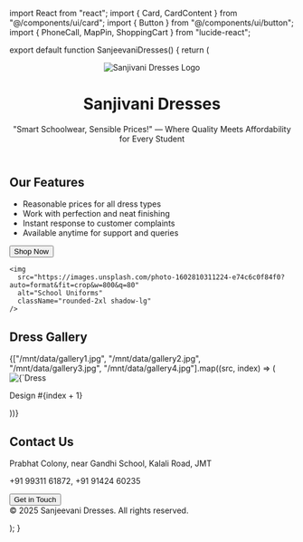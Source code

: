 import React from "react"; import { Card, CardContent } from "@/components/ui/card"; import { Button } from "@/components/ui/button"; import { PhoneCall, MapPin, ShoppingCart } from "lucide-react";

export default function SanjeevaniDresses() { return ( <div className="min-h-screen bg-gradient-to-br from-blue-50 to-blue-100 p-6 font-sans"> <header className="text-center py-6"> <img
src="https://chat.openai.com/images/logo-placeholder.png"
alt="Sanjivani Dresses Logo"
className="mx-auto h-24 w-24 rounded-full mb-4"
/> <h1 className="text-4xl font-bold text-blue-800">Sanjivani Dresses</h1> <p className="text-lg text-blue-600 mt-2 italic"> "Smart Schoolwear, Sensible Prices!" — Where Quality Meets Affordability for Every Student </p> </header>

<section className="grid grid-cols-1 md:grid-cols-2 gap-6 items-center max-w-6xl mx-auto">
    <div className="space-y-4">
      <h2 className="text-2xl font-semibold text-blue-700">Our Features</h2>
      <ul className="list-disc list-inside text-blue-700 text-base">
        <li>Reasonable prices for all dress types</li>
        <li>Work with perfection and neat finishing</li>
        <li>Instant response to customer complaints</li>
        <li>Available anytime for support and queries</li>
      </ul>
      <Button className="mt-4 bg-blue-700 hover:bg-blue-800">
        <ShoppingCart className="mr-2" /> Shop Now
      </Button>
    </div>

    <img
      src="https://images.unsplash.com/photo-1602810311224-e74c6c0f84f0?auto=format&fit=crop&w=800&q=80"
      alt="School Uniforms"
      className="rounded-2xl shadow-lg"
    />
  </section>

  <section className="my-12 max-w-6xl mx-auto">
    <h2 className="text-2xl font-semibold text-center text-blue-700 mb-6">Dress Gallery</h2>
    <div className="grid grid-cols-1 sm:grid-cols-2 md:grid-cols-3 gap-4">
      {["/mnt/data/gallery1.jpg", "/mnt/data/gallery2.jpg", "/mnt/data/gallery3.jpg", "/mnt/data/gallery4.jpg"].map((src, index) => (
        <Card key={index} className="bg-white shadow-xl rounded-2xl">
          <CardContent className="p-4">
            <img
              src={src}
              alt={`Dress ${index + 1}`}
              className="rounded-xl mb-2"
            />
            <p className="text-blue-700 font-semibold">Design #{index + 1}</p>
          </CardContent>
        </Card>
      ))}
    </div>
  </section>

  <section className="bg-blue-200 py-8 px-4 rounded-2xl max-w-4xl mx-auto text-center">
    <h2 className="text-2xl font-bold text-blue-800">Contact Us</h2>
    <p className="text-blue-700 mt-2">
      <MapPin className="inline-block mr-2" /> Prabhat Colony, near Gandhi School, Kalali Road, JMT
    </p>
    <p className="text-blue-700 mt-2">
      <PhoneCall className="inline-block mr-2" /> +91 99311 61872, +91 91424 60235
    </p>
    <Button className="mt-4 bg-blue-700 hover:bg-blue-800">Get in Touch</Button>
  </section>

  <footer className="mt-12 text-center text-blue-600 text-sm">
    &copy; 2025 Sanjeevani Dresses. All rights reserved.
  </footer>
</div>

); }

